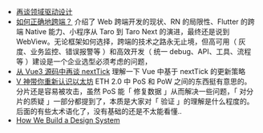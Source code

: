 - [再谈领域驱动设计](https://mp.weixin.qq.com/s/6mJGwth9i90Eu8MI6AjKxQ)
- [如何正确地跨端？](https://mp.weixin.qq.com/s/WZ7xiX3YHyF7CnJZ6R7jvg) 介绍了 Web 跨端开发的现状、RN 的局限性、Flutter 的跨端 Native 能力、小程序从 Taro 到 Taro Next 的演进，最终还是说到 WebView。无论框架如何选择，跨端的技术之路永无止境，但高可用（ 灰度、业务监控、错误报警等 ）和高效开发（ 统一 debug、API、工具、流程等 ）建设是一个企业选型必须考虑的问题，
- [从 Vue3 源码中再谈 nextTick](https://mp.weixin.qq.com/s/mw_v2pIsQOjuA_olPuECzg) 理解一下 Vue 中基于 nextTick 的更新策略
- [V 神带你重新认识以太坊](https://mp.weixin.qq.com/s/hS_t5f0RIokiA32UUfJ1Fg) ETH 2.0 中 PoS 和 PoW 之间的东西挺有意思的。分片还是容易被攻击，虽然 PoS 能「 修复数据 」从而解决一些问题，「 对分片的质疑 」一部分都提到了，本质是大家对「 验证 」的理解是什么程度的。后面的有些太术语化了，没有基础的还是不太能看懂..
- [How We Build a Design System](https://blog.bitsrc.io/how-we-build-our-design-system-15713a1f1833)
